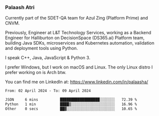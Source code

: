 ### Palaash Atri

Currently part of the SDET-QA team for Azul Zing (Platform Prime) and CNVM. 

Previously, Engineer at L&T Technology Services, working as a Backend Engineer for Halliburton on DecisionSpace (DS365.ai) Platform team, building Java SDKs, microservices and Kubernetes automation, validation and deployment tools using Python.

I speak C++, Java, JavaScript & Python 3.

I prefer Windows, but I work on macOS and Linux. The only Linux distro I prefer working on is Arch btw.

You can find me on LinkedIn at: https://www.linkedin.com/in/palaasha/

<!--START_SECTION:waka-->

```txt
From: 02 April 2024 - To: 09 April 2024

JSON     6 mins          ██████████████████░░░░░░░   72.39 %
Python   1 min           ████▒░░░░░░░░░░░░░░░░░░░░   16.96 %
Other    0 secs          ██▓░░░░░░░░░░░░░░░░░░░░░░   10.65 %
```

<!--END_SECTION:waka-->
